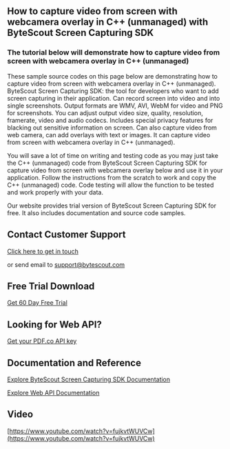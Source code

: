 ## How to capture video from screen with webcamera overlay in C++ (unmanaged) with ByteScout Screen Capturing SDK

### The tutorial below will demonstrate how to capture video from screen with webcamera overlay in C++ (unmanaged)

These sample source codes on this page below are demonstrating how to capture video from screen with webcamera overlay in C++ (unmanaged). ByteScout Screen Capturing SDK: the tool for developers who want to add screen capturing in their application. Can record screen into video and into single screenshots. Output formats are WMV, AVI, WebM for video and PNG for screenshots. You can adjust output video size, quality, resolution, framerate, video and audio codecs. Includes special privacy features for blacking out sensitive information on screen. Can also capture video from web camera, can add overlays with text or images. It can capture video from screen with webcamera overlay in C++ (unmanaged).

You will save a lot of time on writing and testing code as you may just take the C++ (unmanaged) code from ByteScout Screen Capturing SDK for capture video from screen with webcamera overlay below and use it in your application. Follow the instructions from the scratch to work and copy the C++ (unmanaged) code. Code testing will allow the function to be tested and work properly with your data.

Our website provides trial version of ByteScout Screen Capturing SDK for free. It also includes documentation and source code samples.

## Contact Customer Support

[Click here to get in touch](https://bytescout.zendesk.com/hc/en-us/requests/new?subject=ByteScout%20Screen%20Capturing%20SDK%20Question)

or send email to [support@bytescout.com](mailto:support@bytescout.com?subject=ByteScout%20Screen%20Capturing%20SDK%20Question) 

## Free Trial Download

[Get 60 Day Free Trial](https://bytescout.com/download/web-installer?utm_source=github-readme)

## Looking for Web API? 

[Get your PDF.co API key](https://pdf.co/documentation/api?utm_source=github-readme)

## Documentation and Reference

[Explore ByteScout Screen Capturing SDK Documentation](https://bytescout.com/documentation/index.html?utm_source=github-readme)

[Explore Web API Documentation](https://pdf.co/documentation/api?utm_source=github-readme)

## Video

[https://www.youtube.com/watch?v=fujkvtWUVCw](https://www.youtube.com/watch?v=fujkvtWUVCw)